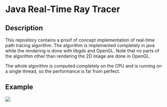 # Java Real-Time Ray Tracer

## Description

This repository contains a proof of concept implementation of real-time path tracing algorithm. The algorithm is
implemented completely in java while the rendering is done with libgdx and OpenGL. Note that no parts of the algorithm
other than rendering the 2D image are done in OpenGL.

The whole algorithm is computed completely on the CPU and is running on a single thread, so the performance is far from
perfect.

## Example

![](assets/example.gif)
